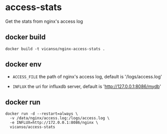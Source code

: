 # access-stats

Get the stats from nginx's access log

## docker build

```
docker build -t vicanso/nginx-access-stats .
```

## docker env

- `ACCESS_FILE` the path of nginx's access log, default is '/logs/access.log'

- `INFLUX` the uri for influxdb server, default is 'http://127.0.0.1:8086/mydb'

## docker run

```
docker run -d --restart=always \
  -v /data/nginx/access.log:/logs/access.log \
  -e INFLUX=http://172.0.0.1:8086/nginx \
  vicanso/access-stats
``` 
